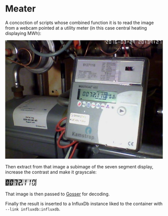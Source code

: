 # Meater

A concoction of scripts whose combined function it is to read the image from a webcam pointed at a utility meter (in this case central heating displaying MWh):

![meater.jpg](https://github.com/dhogborg/meater/blob/master/sample/meater.jpg?raw=true)

Then extract from that image a subimage of the seven segment display, increase the contrast and make it grayscale:

![crop.jpg](https://github.com/dhogborg/meater/blob/master/sample/crop.jpg?raw=true)

That image is then passed to [Gosser](https://github.com/dhogborg/gosser) for decoding.

Finally the result is inserted to a InfluxDb instance liked to the container with `--link influxdb:influxdb`. 